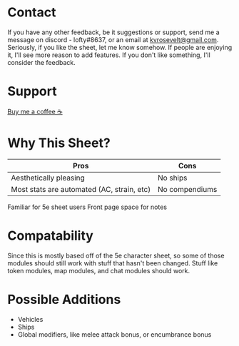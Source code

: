 


# Contact
If you have any other feedback, be it suggestions or support, send me a message on discord - lofty#8637, or an email at kvrosevelt@gmail.com. Seriously, if you like the sheet, let me know somehow. If people are enjoying it, I'll see more reason to add features. If you don't like something, I'll consider the feedback.


# Support
[Buy me a coffee ☕](https://www.buymeacoffee.com/lofty)


# Why This Sheet?

Pros | Cons
------------ | -------------
Aesthetically pleasing | No ships
Most stats are automated (AC, strain, etc) | No compendiums
Familiar for 5e sheet users
Front page space for notes



# Compatability
Since this is mostly based off of the 5e character sheet, so some of those modules should still work with stuff that hasn't been changed. Stuff like token modules, map modules, and chat modules should work. 



# Possible Additions
- Vehicles
- Ships
- Global modifiers, like melee attack bonus, or encumbrance bonus
